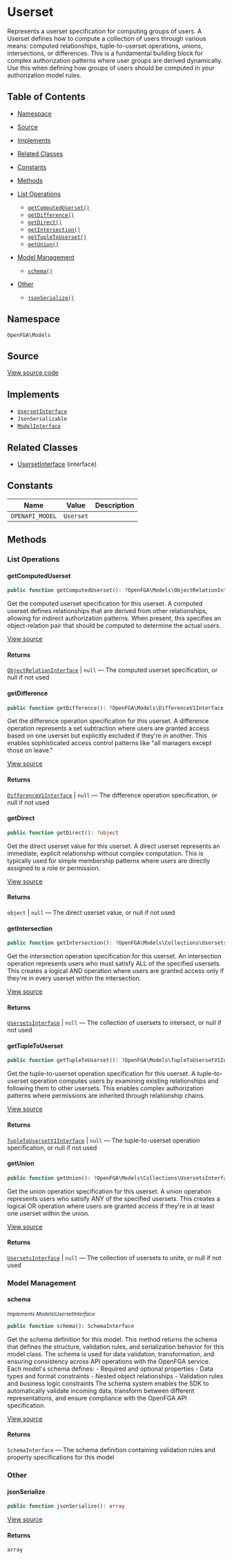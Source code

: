 # Userset

Represents a userset specification for computing groups of users. A Userset defines how to compute a collection of users through various means: computed relationships, tuple-to-userset operations, unions, intersections, or differences. This is a fundamental building block for complex authorization patterns where user groups are derived dynamically. Use this when defining how groups of users should be computed in your authorization model rules.

## Table of Contents

- [Namespace](#namespace)
- [Source](#source)
- [Implements](#implements)
- [Related Classes](#related-classes)
- [Constants](#constants)
- [Methods](#methods)

- [List Operations](#list-operations)
  - [`getComputedUserset()`](#getcomputeduserset)
  - [`getDifference()`](#getdifference)
  - [`getDirect()`](#getdirect)
  - [`getIntersection()`](#getintersection)
  - [`getTupleToUserset()`](#gettupletouserset)
  - [`getUnion()`](#getunion)
- [Model Management](#model-management)
  - [`schema()`](#schema)
- [Other](#other)
  - [`jsonSerialize()`](#jsonserialize)

## Namespace

`OpenFGA\Models`

## Source

[View source code](https://github.com/evansims/openfga-php/blob/main/src/Models/Userset.php)

## Implements

- [`UsersetInterface`](UsersetInterface.md)
- `JsonSerializable`
- [`ModelInterface`](ModelInterface.md)

## Related Classes

- [UsersetInterface](Models/UsersetInterface.md) (interface)

## Constants

| Name            | Value     | Description |
| --------------- | --------- | ----------- |
| `OPENAPI_MODEL` | `Userset` |             |

## Methods

### List Operations

#### getComputedUserset

```php
public function getComputedUserset(): ?OpenFGA\Models\ObjectRelationInterface

```

Get the computed userset specification for this userset. A computed userset defines relationships that are derived from other relationships, allowing for indirect authorization patterns. When present, this specifies an object-relation pair that should be computed to determine the actual users.

[View source](https://github.com/evansims/openfga-php/blob/main/src/Models/Userset.php#L70)

#### Returns

[`ObjectRelationInterface`](ObjectRelationInterface.md) &#124; `null` — The computed userset specification, or null if not used

#### getDifference

```php
public function getDifference(): ?OpenFGA\Models\DifferenceV1Interface

```

Get the difference operation specification for this userset. A difference operation represents a set subtraction where users are granted access based on one userset but explicitly excluded if they&#039;re in another. This enables sophisticated access control patterns like &quot;all managers except those on leave.&quot;

[View source](https://github.com/evansims/openfga-php/blob/main/src/Models/Userset.php#L79)

#### Returns

[`DifferenceV1Interface`](DifferenceV1Interface.md) &#124; `null` — The difference operation specification, or null if not used

#### getDirect

```php
public function getDirect(): ?object

```

Get the direct userset value for this userset. A direct userset represents an immediate, explicit relationship without complex computation. This is typically used for simple membership patterns where users are directly assigned to a role or permission.

[View source](https://github.com/evansims/openfga-php/blob/main/src/Models/Userset.php#L88)

#### Returns

`object` &#124; `null` — The direct userset value, or null if not used

#### getIntersection

```php
public function getIntersection(): ?OpenFGA\Models\Collections\UsersetsInterface

```

Get the intersection operation specification for this userset. An intersection operation represents users who must satisfy ALL of the specified usersets. This creates a logical AND operation where users are granted access only if they&#039;re in every userset within the intersection.

[View source](https://github.com/evansims/openfga-php/blob/main/src/Models/Userset.php#L97)

#### Returns

[`UsersetsInterface`](Models/Collections/UsersetsInterface.md) &#124; `null` — The collection of usersets to intersect, or null if not used

#### getTupleToUserset

```php
public function getTupleToUserset(): ?OpenFGA\Models\TupleToUsersetV1Interface

```

Get the tuple-to-userset operation specification for this userset. A tuple-to-userset operation computes users by examining existing relationships and following them to other usersets. This enables complex authorization patterns where permissions are inherited through relationship chains.

[View source](https://github.com/evansims/openfga-php/blob/main/src/Models/Userset.php#L106)

#### Returns

[`TupleToUsersetV1Interface`](TupleToUsersetV1Interface.md) &#124; `null` — The tuple-to-userset operation specification, or null if not used

#### getUnion

```php
public function getUnion(): ?OpenFGA\Models\Collections\UsersetsInterface

```

Get the union operation specification for this userset. A union operation represents users who satisfy ANY of the specified usersets. This creates a logical OR operation where users are granted access if they&#039;re in at least one userset within the union.

[View source](https://github.com/evansims/openfga-php/blob/main/src/Models/Userset.php#L115)

#### Returns

[`UsersetsInterface`](Models/Collections/UsersetsInterface.md) &#124; `null` — The collection of usersets to unite, or null if not used

### Model Management

#### schema

*<small>Implements Models\UsersetInterface</small>*

```php
public function schema(): SchemaInterface

```

Get the schema definition for this model. This method returns the schema that defines the structure, validation rules, and serialization behavior for this model class. The schema is used for data validation, transformation, and ensuring consistency across API operations with the OpenFGA service. Each model&#039;s schema defines: - Required and optional properties - Data types and format constraints - Nested object relationships - Validation rules and business logic constraints The schema system enables the SDK to automatically validate incoming data, transform between different representations, and ensure compliance with the OpenFGA API specification.

[View source](https://github.com/evansims/openfga-php/blob/main/src/Models/ModelInterface.php#L52)

#### Returns

`SchemaInterface` — The schema definition containing validation rules and property specifications for this model

### Other

#### jsonSerialize

```php
public function jsonSerialize(): array

```

[View source](https://github.com/evansims/openfga-php/blob/main/src/Models/Userset.php#L124)

#### Returns

`array`

